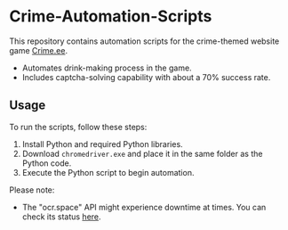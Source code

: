 # Crime-Automation-Scripts

This repository contains automation scripts for the crime-themed website game [Crime.ee](https://crime.ee).

- Automates drink-making process in the game.
- Includes captcha-solving capability with about a 70% success rate.

## Usage

To run the scripts, follow these steps:

1. Install Python and required Python libraries.
2. Download `chromedriver.exe` and place it in the same folder as the Python code.
3. Execute the Python script to begin automation.

Please note:

- The "ocr.space" API might experience downtime at times. You can check its status [here](https://api.ocr.space/parse/imageurl?apikey=helloworld&url=http://i.imgur.com/fwxooMv.png).
 
